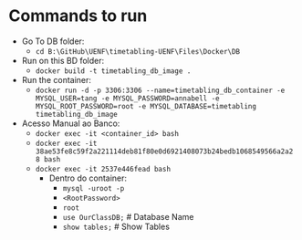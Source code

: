 # Commands to run

- Go To DB folder:
  - `cd B:\GitHub\UENF\timetabling-UENF\Files\Docker\DB`
- Run on this BD folder:
  - `docker build -t timetabling_db_image .`
- Run the container:
  - `docker run -d -p 3306:3306 --name=timetabling_db_container -e MYSQL_USER=tang -e MYSQL_PASSWORD=annabell -e MYSQL_ROOT_PASSWORD=root -e MYSQL_DATABASE=timetabling timetabling_db_image`
- Acesso Manual ao Banco:
  - `docker exec -it <container_id> bash`
  - `docker exec -it 38ae53fe8c59f2a221114deb81f80e0d6921408073b24bedb1068549566a2a28 bash`
  - `docker exec -it 2537e446fead bash`
    - Dentro do container:
      - `mysql -uroot -p`
      - `<RootPassword>`
      - `root`
      - `use OurClassDB;` # Database Name
      - `show tables;` # Show Tables
